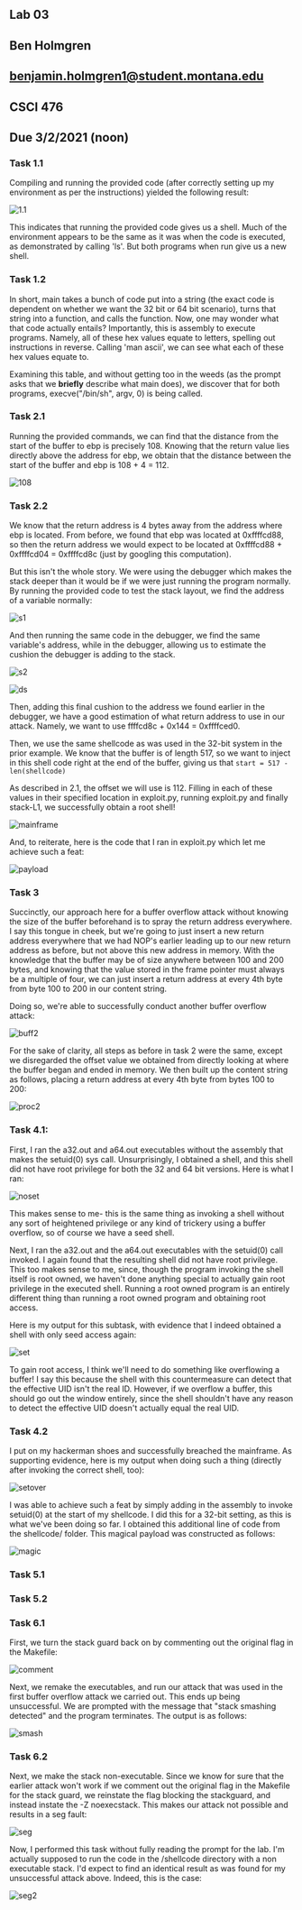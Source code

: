 ## Lab 03
## Ben Holmgren
## benjamin.holmgren1@student.montana.edu
## CSCI 476
## Due 3/2/2021 (noon)


### Task 1.1

Compiling and running the provided code (after correctly setting up my
environment as per the instructions) yielded the following result:

![1.1](1_1.png)

This indicates that running the provided code gives us a shell. Much of
the environment appears to be the same as it was when the code is
executed, as demonstrated by calling 'ls'. But both programs when run 
give us a new shell.

### Task 1.2

In short, main takes a bunch of code put into a string (the exact code
is dependent on whether we want the 32 bit or 64 bit scenario), turns that
string into a function, and calls the function. Now, one may wonder
what that code actually entails? Importantly, this is assembly to execute
programs. Namely, all of these hex values equate to letters, spelling out 
instructions in reverse. Calling 'man ascii', we can see what each of
these hex values equate to. 

Examining this table, and without getting too in the weeds (as the prompt
asks that we **briefly** describe what main does), we discover that for both
programs, execve("/bin/sh", argv, 0) is being called.

### Task 2.1

Running the provided commands, we can find that the distance from the start of
the buffer to ebp is precisely 108. Knowing that the return value lies directly
above the address for ebp, we obtain that the distance between the start
of the buffer and ebp is 108 + 4 = 112.

![108](108.png)

### Task 2.2

We know that the return address is 4 bytes away from the address where ebp
is located. From before, we found that ebp was located at 0xffffcd88, so then
the return address we would expect to be located at 0xffffcd88 + 0xffffcd04 = 0xffffcd8c (just by googling
this computation). 

But this isn't the whole story. We were using the debugger
which makes the stack deeper than it would be if we were just running the 
program normally. By running the provided code to test the stack layout, we
find the address of a variable normally:

![s1](s1.png)

And then running the same code in the debugger, we find the same variable's
 address, while in the debugger, allowing us to estimate the cushion the
debugger is adding to the stack.

![s2](s2.png)

![ds](ds.png)

Then, adding this final cushion to the address we found earlier in the debugger,
we have a good estimation of what return address to use in our attack. Namely,
we want to use ffffcd8c + 0x144 = 0xffffced0.

Then, we use the same shellcode as was used in the 32-bit system in the
prior example. We know that the buffer is of length 517, so we want to 
inject in this shell code right at the end of the buffer, giving us
that ``start = 517 - len(shellcode)``

As described in 2.1, the offset we will use is 112. Filling in each of
these values in their specified location in exploit.py, running exploit.py
and finally stack-L1, we successfully obtain a root shell!

![mainframe](mainframe.png)

And, to reiterate, here is the code that I ran in exploit.py
which let me achieve such a feat:

![payload](payload.png)

### Task 3

Succinctly, our approach here for a buffer overflow attack without
knowing the size of the buffer beforehand is to spray the return
address everywhere. I say this tongue in cheek, but we're going to just
insert a new return address everywhere that we had NOP's earlier
leading up to our new return address as before, but not above this new
address in memory. With the knowledge that the buffer may be of size
anywhere between 100 and 200 bytes, and knowing that the value stored in
the frame pointer must always be a multiple of four, we can just insert a
return address at every 4th byte from byte 100 to 200 in our content string.

Doing so, we're able to successfully conduct another buffer overflow attack:

![buff2](buff2.png)

For the sake of clarity, all steps as before in task 2 were the same, except we 
disregarded the offset value we obtained from directly looking
at where the buffer began and ended in memory. We then built up the content
string as follows, placing a return address at every 4th byte from bytes
100 to 200:

![proc2](proc2.png)


### Task 4.1:

First, I ran the a32.out and a64.out executables without the
assembly that makes the setuid(0) sys call. Unsurprisingly, 
I obtained a shell, and this shell did not have root privilege
for both the 32 and 64 bit versions. Here is what I ran:

![noset](noset.png)

This makes sense to me- this is the same thing as invoking
a shell without any sort of heightened privilege or any kind of
trickery using a buffer overflow, so of course we have a seed
shell.

Next, I ran the a32.out and the a64.out executables with the 
setuid(0) call invoked. I again found that the resulting
shell did not have root privilege. This too makes sense to me,
since, though the program invoking the shell itself is root owned, 
we haven't done anything special to actually gain root privilege
in the executed shell. Running a root owned program is an
entirely different thing than running a root owned program
and obtaining root access.

Here is my output for this subtask, with evidence that
I indeed obtained a shell with only seed access again:

![set](set.png)

To gain root access, I think we'll need to do something 
like overflowing a buffer! I say this because the shell
with this countermeasure can detect that the effective
UID isn't the real ID. However, if we overflow a buffer,
this should go out the window entirely, since the shell
shouldn't have any reason to detect the effective UID doesn't
actually equal the real UID.

### Task 4.2

I put on my hackerman shoes and successfully breached the mainframe.
As supporting evidence, here is my output when doing such a thing
(directly after invoking the correct shell, too):

![setover](setoverflow.png)

I was able to achieve such a feat by simply adding in the assembly
to invoke setuid(0) at the start of my shellcode. I did this for
a 32-bit setting, as this is what we've been doing so far. I obtained
this additional line of code from the shellcode/ folder. This magical
payload was constructed as follows:

![magic](magic.png)

### Task 5.1

### Task 5.2

### Task 6.1

First, we turn the stack guard back on by commenting out the original
flag in the Makefile:

![comment](comment.png)

Next, we remake the executables, and run our attack that was used in
the first buffer overflow attack we carried out. This ends up being
unsuccessful. We are prompted with the message that "stack smashing
detected" and the program terminates. The output is as follows:

![smash](smash.png)

### Task 6.2

Next, we make the stack non-executable. Since we know for sure that
the earlier attack won't work if we comment out the original flag in
the Makefile for the stack guard, we reinstate the flag blocking
the stackguard, and instead instate the -Z noexecstack. This makes
our attack not possible and results in a seg fault:

![seg](seg.png)

Now, I performed this task without fully reading the prompt for the
lab. I'm actually supposed to run the code in the /shellcode directory
with a non executable stack. I'd expect to find an identical result
as was found for my unsuccessful attack above. Indeed, this is the
case: 

![seg2](seg2.png)
